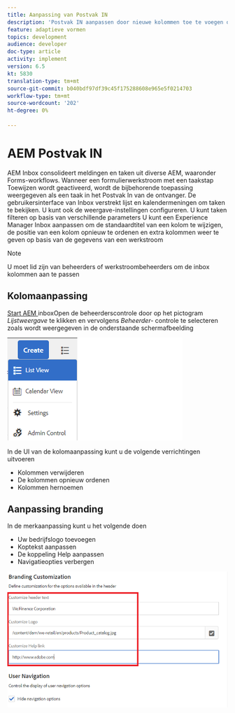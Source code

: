 ```yaml
---
title: Aanpassing van Postvak IN
description: 'Postvak IN aanpassen door nieuwe kolommen toe te voegen op basis van workflowgegevens '
feature: adaptieve vormen
topics: development
audience: developer
doc-type: article
activity: implement
version: 6.5
kt: 5830
translation-type: tm+mt
source-git-commit: b040bdf97df39c45f175288608e965e5f0214703
workflow-type: tm+mt
source-wordcount: '202'
ht-degree: 0%

---
```


# AEM Postvak IN

AEM Inbox consolideert meldingen en taken uit diverse AEM, waaronder Forms-workflows. Wanneer een formulierwerkstroom met een taakstap Toewijzen wordt geactiveerd, wordt de bijbehorende toepassing weergegeven als een taak in het Postvak In van de ontvanger.
De gebruikersinterface van Inbox verstrekt lijst en kalendermeningen om taken te bekijken. U kunt ook de weergave-instellingen configureren. U kunt taken filteren op basis van verschillende parameters
U kunt een Experience Manager Inbox aanpassen om de standaardtitel van een kolom te wijzigen, de positie van een kolom opnieuw te ordenen en extra kolommen weer te geven op basis van de gegevens van een werkstroom


>[!NOTE]
>
>U moet lid zijn van beheerders of werkstroombeheerders om de inbox kolommen aan te passen

## Kolomaanpassing

[Start AEM ](http://localhost:4502/aem/inbox)
inboxOpen de beheerderscontrole door op het pictogram  _Lijstweergave_ te klikken en vervolgens  _Beheerder-_ controle te selecteren zoals wordt weergegeven in de onderstaande schermafbeelding

![beheer](assets/open-customization.png)

In de UI van de kolomaanpassing kunt u de volgende verrichtingen uitvoeren

* Kolommen verwijderen
* De kolommen opnieuw ordenen
* Kolommen hernoemen

## Aanpassing branding

In de merkaanpassing kunt u het volgende doen

* Uw bedrijfslogo toevoegen
* Koptekst aanpassen
* De koppeling Help aanpassen
* Navigatieopties verbergen

![inbox-branding](assets/branding-customization.PNG)
